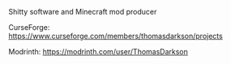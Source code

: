 Shitty software and Minecraft mod producer

CurseForge: https://www.curseforge.com/members/thomasdarkson/projects

Modrinth: https://modrinth.com/user/ThomasDarkson
